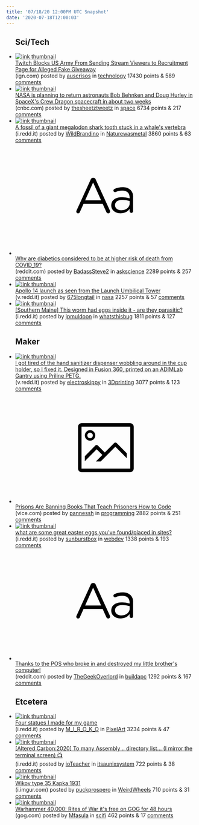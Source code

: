 ```yaml
---
title: '07/18/20 12:00PM UTC Snapshot'
date: '2020-07-18T12:00:03'
---
```

<ul>
<h2>Sci/Tech</h2>

<li><a href='https://www.ign.com/articles/twitch-blocks-us-army-from-sending-stream-viewers-to-recruitment-page-for-alleged-fake-giveaway'><img src='https://b.thumbs.redditmedia.com/ngM7vjn0fAUxdivLP2gNwmh3LRb3IjjzqIfiXToUofE.jpg' alt='link thumbnail'></a><div><div class='linkTitle'><a href='https://www.ign.com/articles/twitch-blocks-us-army-from-sending-stream-viewers-to-recruitment-page-for-alleged-fake-giveaway'>Twitch Blocks US Army From Sending Stream Viewers to Recruitment Page for Alleged Fake Giveaway</a></div>(ign.com) posted by <a href='https://www.reddit.com/user/auscrisos'>auscrisos</a> in <a href='https://www.reddit.com/r/technology'>technology</a> 17430 points & 589 <a href='https://www.reddit.com/r/technology/comments/ht6yu2/twitch_blocks_us_army_from_sending_stream_viewers/'>comments</a></div></li>

<li><a href='https://www.cnbc.com/2020/07/17/nasa-plans-to-return-astronauts-in-spacexs-crew-dragon-on-aug-2.html'><img src='https://b.thumbs.redditmedia.com/WkKm0nNmA-KVr5x6IfMWIGiyvIzZjKHD-Db0aINAnkY.jpg' alt='link thumbnail'></a><div><div class='linkTitle'><a href='https://www.cnbc.com/2020/07/17/nasa-plans-to-return-astronauts-in-spacexs-crew-dragon-on-aug-2.html'>NASA is planning to return astronauts Bob Behnken and Doug Hurley in SpaceX's Crew Dragon spacecraft in about two weeks</a></div>(cnbc.com) posted by <a href='https://www.reddit.com/user/thesheetztweetz'>thesheetztweetz</a> in <a href='https://www.reddit.com/r/space'>space</a> 6734 points & 217 <a href='https://www.reddit.com/r/space/comments/hsxa6w/nasa_is_planning_to_return_astronauts_bob_behnken/'>comments</a></div></li>

<li><a href='https://i.redd.it/pp96nvjftgb51.jpg'><img src='https://b.thumbs.redditmedia.com/TPOAjxTjXfh254Lau3ZoH2MDTbguSF6iCDP0KsGlodc.jpg' alt='link thumbnail'></a><div><div class='linkTitle'><a href='https://i.redd.it/pp96nvjftgb51.jpg'>A fossil of a giant megalodon shark tooth stuck in a whale's vertebra</a></div>(i.redd.it) posted by <a href='https://www.reddit.com/user/WildBrandino'>WildBrandino</a> in <a href='https://www.reddit.com/r/Naturewasmetal'>Naturewasmetal</a> 3860 points & 63 <a href='https://www.reddit.com/r/Naturewasmetal/comments/ht1mq8/a_fossil_of_a_giant_megalodon_shark_tooth_stuck/'>comments</a></div></li>

<li><a href='https://www.reddit.com/r/askscience/comments/ht6c8t/why_are_diabetics_considered_to_be_at_higher_risk/'><svg version='1.1' viewBox='-34 -12 104 64' preserveAspectRatio='xMidYMid slice' xmlns='http://www.w3.org/2000/svg' xmlns:xlink='http://www.w3.org/1999/xlink'>
    <title>text link thumbnail</title>
    <path d='M12.19,8.84a1.45,1.45,0,0,0-1.4-1h-.12a1.46,1.46,0,0,0-1.42,1L1.14,26.56a1.29,1.29,0,0,0-.14.59,1,1,0,0,0,1,1,1.12,1.12,0,0,0,1.08-.77l2.08-4.65h11l2.08,4.59a1.24,1.24,0,0,0,1.12.83,1.08,1.08,0,0,0,1.08-1.08,1.64,1.64,0,0,0-.14-.57ZM6.08,20.71l4.59-10.22,4.6,10.22Z'>
    </path>
    <path d='M32.24,14.78A6.35,6.35,0,0,0,27.6,13.2a11.36,11.36,0,0,0-4.7,1,1,1,0,0,0-.58.89,1,1,0,0,0,.94.92,1.23,1.23,0,0,0,.39-.08,8.87,8.87,0,0,1,3.72-.81c2.7,0,4.28,1.33,4.28,3.92v.5a15.29,15.29,0,0,0-4.42-.61c-3.64,0-6.14,1.61-6.14,4.64v.05c0,2.95,2.7,4.48,5.37,4.48a6.29,6.29,0,0,0,5.19-2.48V26.9a1,1,0,0,0,1,1,1,1,0,0,0,1-1.06V19A5.71,5.71,0,0,0,32.24,14.78Zm-.56,7.7c0,2.28-2.17,3.89-4.81,3.89-1.94,0-3.61-1.06-3.61-2.86v-.06c0-1.8,1.5-3,4.2-3a15.2,15.2,0,0,1,4.22.61Z'>
    </path>
    </svg></a><div><div class='linkTitle'><a href='https://www.reddit.com/r/askscience/comments/ht6c8t/why_are_diabetics_considered_to_be_at_higher_risk/'>Why are diabetics considered to be at higher risk of death from COVID_19?</a></div>(reddit.com) posted by <a href='https://www.reddit.com/user/BadassSteve2'>BadassSteve2</a> in <a href='https://www.reddit.com/r/askscience'>askscience</a> 2289 points & 257 <a href='https://www.reddit.com/r/askscience/comments/ht6c8t/why_are_diabetics_considered_to_be_at_higher_risk/'>comments</a></div></li>

<li><a href='https://v.redd.it/n5vsxcmlvfb51'><img src='https://b.thumbs.redditmedia.com/o9d4pzOwqFZFTE-3M_ehP4uBbl7C52ZeYBSrHCPrpRs.jpg' alt='link thumbnail'></a><div><div class='linkTitle'><a href='https://v.redd.it/n5vsxcmlvfb51'>Apollo 14 launch as seen from the Launch Umbilical Tower</a></div>(v.redd.it) posted by <a href='https://www.reddit.com/user/675longtail'>675longtail</a> in <a href='https://www.reddit.com/r/nasa'>nasa</a> 2257 points & 57 <a href='https://www.reddit.com/r/nasa/comments/hsy49c/apollo_14_launch_as_seen_from_the_launch/'>comments</a></div></li>

<li><a href='https://i.redd.it/5mcz7g8ipfb51.jpg'><img src='https://b.thumbs.redditmedia.com/9uh5oonNdrNTl53ZwmrmAAFzGTPXOa2P0SCgVfL4ips.jpg' alt='link thumbnail'></a><div><div class='linkTitle'><a href='https://i.redd.it/5mcz7g8ipfb51.jpg'>[Southern Maine] This worm had eggs inside it - are they parasitic?</a></div>(i.redd.it) posted by <a href='https://www.reddit.com/user/jpmuldoon'>jpmuldoon</a> in <a href='https://www.reddit.com/r/whatsthisbug'>whatsthisbug</a> 1811 points & 127 <a href='https://www.reddit.com/r/whatsthisbug/comments/hsxhkt/southern_maine_this_worm_had_eggs_inside_it_are/'>comments</a></div></li>

<h2>Maker</h2>

<li><a href='https://v.redd.it/48d9fmb82hb51'><img src='https://b.thumbs.redditmedia.com/QxnCJhImJzxE07rdVBpTOQaRqE5PcWqFlC26KgAuFJs.jpg' alt='link thumbnail'></a><div><div class='linkTitle'><a href='https://v.redd.it/48d9fmb82hb51'>I got tired of the hand sanitizer dispenser wobbling around in the cup holder, so I fixed it. Designed in Fusion 360, printed on an ADIMLab Gantry using Priline PETG.</a></div>(v.redd.it) posted by <a href='https://www.reddit.com/user/electroskippy'>electroskippy</a> in <a href='https://www.reddit.com/r/3Dprinting'>3Dprinting</a> 3077 points & 123 <a href='https://www.reddit.com/r/3Dprinting/comments/ht2jln/i_got_tired_of_the_hand_sanitizer_dispenser/'>comments</a></div></li>

<li><a href='https://www.vice.com/en_us/article/xwnkj3/prisons-are-banning-books-that-teach-prisoners-how-to-code'><svg version='1.1' viewBox='-34 -14 104 64' preserveAspectRatio='xMidYMid meet' xmlns='http://www.w3.org/2000/svg' xmlns:xlink='http://www.w3.org/1999/xlink'>
    <title>link thumbnail</title>
    <path d='M32,4H4A2,2,0,0,0,2,6V30a2,2,0,0,0,2,2H32a2,2,0,0,0,2-2V6A2,2,0,0,0,32,4ZM4,30V6H32V30Z'></path>
    <path d='M8.92,14a3,3,0,1,0-3-3A3,3,0,0,0,8.92,14Zm0-4.6A1.6,1.6,0,1,1,7.33,11,1.6,1.6,0,0,1,8.92,9.41Z'></path>
    <path d='M22.78,15.37l-5.4,5.4-4-4a1,1,0,0,0-1.41,0L5.92,22.9v2.83l6.79-6.79L16,22.18l-3.75,3.75H15l8.45-8.45L30,24V21.18l-5.81-5.81A1,1,0,0,0,22.78,15.37Z'></path>
    </svg></a><div><div class='linkTitle'><a href='https://www.vice.com/en_us/article/xwnkj3/prisons-are-banning-books-that-teach-prisoners-how-to-code'>Prisons Are Banning Books That Teach Prisoners How to Code</a></div>(vice.com) posted by <a href='https://www.reddit.com/user/pannessh'>pannessh</a> in <a href='https://www.reddit.com/r/programming'>programming</a> 2882 points & 251 <a href='https://www.reddit.com/r/programming/comments/ht5krp/prisons_are_banning_books_that_teach_prisoners/'>comments</a></div></li>

<li><a href='https://i.redd.it/i3fs8xjlogb51.png'><img src='https://a.thumbs.redditmedia.com/DamwDEMIvT-X1p9R2nhlaStjJU5qO9uGg6lGXc8mcF0.jpg' alt='link thumbnail'></a><div><div class='linkTitle'><a href='https://i.redd.it/i3fs8xjlogb51.png'>what are some great easter eggs you've found/placed in sites?</a></div>(i.redd.it) posted by <a href='https://www.reddit.com/user/sunburstbox'>sunburstbox</a> in <a href='https://www.reddit.com/r/webdev'>webdev</a> 1338 points & 193 <a href='https://www.reddit.com/r/webdev/comments/ht159j/what_are_some_great_easter_eggs_youve_foundplaced/'>comments</a></div></li>

<li><a href='https://www.reddit.com/r/buildapc/comments/hsz6wn/thanks_to_the_pos_who_broke_in_and_destroyed_my/'><svg version='1.1' viewBox='-34 -12 104 64' preserveAspectRatio='xMidYMid slice' xmlns='http://www.w3.org/2000/svg' xmlns:xlink='http://www.w3.org/1999/xlink'>
    <title>text link thumbnail</title>
    <path d='M12.19,8.84a1.45,1.45,0,0,0-1.4-1h-.12a1.46,1.46,0,0,0-1.42,1L1.14,26.56a1.29,1.29,0,0,0-.14.59,1,1,0,0,0,1,1,1.12,1.12,0,0,0,1.08-.77l2.08-4.65h11l2.08,4.59a1.24,1.24,0,0,0,1.12.83,1.08,1.08,0,0,0,1.08-1.08,1.64,1.64,0,0,0-.14-.57ZM6.08,20.71l4.59-10.22,4.6,10.22Z'>
    </path>
    <path d='M32.24,14.78A6.35,6.35,0,0,0,27.6,13.2a11.36,11.36,0,0,0-4.7,1,1,1,0,0,0-.58.89,1,1,0,0,0,.94.92,1.23,1.23,0,0,0,.39-.08,8.87,8.87,0,0,1,3.72-.81c2.7,0,4.28,1.33,4.28,3.92v.5a15.29,15.29,0,0,0-4.42-.61c-3.64,0-6.14,1.61-6.14,4.64v.05c0,2.95,2.7,4.48,5.37,4.48a6.29,6.29,0,0,0,5.19-2.48V26.9a1,1,0,0,0,1,1,1,1,0,0,0,1-1.06V19A5.71,5.71,0,0,0,32.24,14.78Zm-.56,7.7c0,2.28-2.17,3.89-4.81,3.89-1.94,0-3.61-1.06-3.61-2.86v-.06c0-1.8,1.5-3,4.2-3a15.2,15.2,0,0,1,4.22.61Z'>
    </path>
    </svg></a><div><div class='linkTitle'><a href='https://www.reddit.com/r/buildapc/comments/hsz6wn/thanks_to_the_pos_who_broke_in_and_destroyed_my/'>Thanks to the POS who broke in and destroyed my little brother's computer!</a></div>(reddit.com) posted by <a href='https://www.reddit.com/user/TheGeekOverlord'>TheGeekOverlord</a> in <a href='https://www.reddit.com/r/buildapc'>buildapc</a> 1292 points & 167 <a href='https://www.reddit.com/r/buildapc/comments/hsz6wn/thanks_to_the_pos_who_broke_in_and_destroyed_my/'>comments</a></div></li>

<h2>Etcetera</h2>

<li><a href='https://i.redd.it/fhn543jp6gb51.png'><img src='https://a.thumbs.redditmedia.com/O9HFoGccNMukkzLBoNPMzJKso53ONTrH0LvmNOC82-8.jpg' alt='link thumbnail'></a><div><div class='linkTitle'><a href='https://i.redd.it/fhn543jp6gb51.png'>Four statues I made for my game</a></div>(i.redd.it) posted by <a href='https://www.reddit.com/user/M_I_R_O_K_O'>M_I_R_O_K_O</a> in <a href='https://www.reddit.com/r/PixelArt'>PixelArt</a> 3234 points & 47 <a href='https://www.reddit.com/r/PixelArt/comments/hszach/four_statues_i_made_for_my_game/'>comments</a></div></li>

<li><a href='https://i.redd.it/8pdg54hqhfb51.jpg'><img src='https://b.thumbs.redditmedia.com/EomKbXJ7w2fv6uPfTqdUWSB1epL4AlF_BH7yDEEI0ho.jpg' alt='link thumbnail'></a><div><div class='linkTitle'><a href='https://i.redd.it/8pdg54hqhfb51.jpg'>[Altered Carbon:2020] To many Assembly .. directory list... (I mirror the terminal screen) 📺</a></div>(i.redd.it) posted by <a href='https://www.reddit.com/user/ioTeacher'>ioTeacher</a> in <a href='https://www.reddit.com/r/itsaunixsystem'>itsaunixsystem</a> 722 points & 38 <a href='https://www.reddit.com/r/itsaunixsystem/comments/hswptt/altered_carbon2020_to_many_assembly_directory/'>comments</a></div></li>

<li><a href='https://i.imgur.com/Ue3DfJw.jpg'><img src='https://b.thumbs.redditmedia.com/W2gwuZBnxV1U1bSADOoRdEJwDKKt3hMcc_sDjRASBMo.jpg' alt='link thumbnail'></a><div><div class='linkTitle'><a href='https://i.imgur.com/Ue3DfJw.jpg'>Wikov type 35 Kapka 1931</a></div>(i.imgur.com) posted by <a href='https://www.reddit.com/user/puckprospero'>puckprospero</a> in <a href='https://www.reddit.com/r/WeirdWheels'>WeirdWheels</a> 710 points & 31 <a href='https://www.reddit.com/r/WeirdWheels/comments/ht86hc/wikov_type_35_kapka_1931/'>comments</a></div></li>

<li><a href='https://www.gog.com/game/warhammer_40000_rites_of_war'><img src='https://b.thumbs.redditmedia.com/UYgPbLjcW-xHn6Z3paLpXraT32HvxjP_KUtQQC5UUlw.jpg' alt='link thumbnail'></a><div><div class='linkTitle'><a href='https://www.gog.com/game/warhammer_40000_rites_of_war'>Warhammer 40,000: Rites of War it's free on GOG for 48 hours</a></div>(gog.com) posted by <a href='https://www.reddit.com/user/Mfasula'>Mfasula</a> in <a href='https://www.reddit.com/r/scifi'>scifi</a> 462 points & 17 <a href='https://www.reddit.com/r/scifi/comments/hsvtco/warhammer_40000_rites_of_war_its_free_on_gog_for/'>comments</a></div></li>

</ul>
